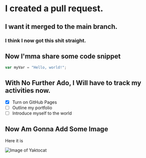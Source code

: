 # I created a pull request.
## I want it merged to the main branch.
### I think I now got this shit straight.

## Now I'mma share some code snippet

``` javascript
var myVar = "Hello, world!";
```

## With No Further Ado, I Will have to track my activities now.
- [X] Turn on GitHub Pages
- [ ] Outline my portfolio
- [ ] Introduce myself to the world

## Now Am Gonna Add Some Image

Here it is

![Image of Yaktocat](https://octodex.github.com/images/yaktocat.png)

